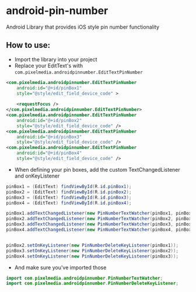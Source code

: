 android-pin-number
==================

Android Library that provides iOS style pin number functionality

## How to use: 

 * Import the library into your project
 * Replace your EditText's with ```com.pixelmedia.androidpinnumber.EditTextPinNumber```

```xml
<com.pixelmedia.androidpinnumber.EditTextPinNumber
    android:id="@+id/pinBox1"
    style="@style/edit_field_device_code" >
    
    <requestFocus />
</com.pixelmedia.androidpinnumber.EditTextPinNumber>
<com.pixelmedia.androidpinnumber.EditTextPinNumber 
    android:id="@+id/pinBox2"
    style="@style/edit_field_device_code" />
<com.pixelmedia.androidpinnumber.EditTextPinNumber 
    android:id="@+id/pinBox3"
    style="@style/edit_field_device_code" />
<com.pixelmedia.androidpinnumber.EditTextPinNumber 
    android:id="@+id/pinBox4"
    style="@style/edit_field_device_code" /> 
```



 * When defining your pin boxes, add the custom TextChangedListener and onKeyListener
 
```java
pinBox1 = (EditText) findViewById(R.id.pinBox1);
pinBox2 = (EditText) findViewById(R.id.pinBox2);
pinBox3 = (EditText) findViewById(R.id.pinBox3);
pinBox4 = (EditText) findViewById(R.id.pinBox4);

pinBox1.addTextChangedListener(new PinNumberTextWatcher(pinBox1, pinBox2, pinBox2));
pinBox2.addTextChangedListener(new PinNumberTextWatcher(pinBox2, pinBox3, pinBox1));
pinBox3.addTextChangedListener(new PinNumberTextWatcher(pinBox3, pinBox4, pinBox2));
pinBox4.addTextChangedListener(new PinNumberTextWatcher(pinBox4, pinBox4, pinBox3));


pinBox2.setOnKeyListener(new PinNumberDeleteKeyListener(pinBox1));
pinBox3.setOnKeyListener(new PinNumberDeleteKeyListener(pinBox2));
pinBox4.setOnKeyListener(new PinNumberDeleteKeyListener(pinBox3));
```

 * And make sure you've imported those 

```java
import com.pixelmedia.androidpinnumber.PinNumberTextWatcher;
import com.pixelmedia.androidpinnumber.PinNumberDeleteKeyListener;
```


